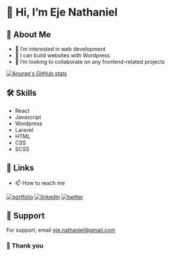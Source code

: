 # 👋 Hi, I’m Eje Nathaniel

## 🚀 About Me

- 👀 I’m interested in web development
- 🌱 I can build websites with Wordpress
- 💞️ I’m looking to collaborate on any frontend-related projects

[![Anurag's GitHub stats](https://github-readme-stats.vercel.app/api?username=GiftedNathan)](https://github.com/anuraghazra/github-readme-stats)

## 🛠 Skills

- React
- Javascript
- Wordpress
- Laravel
- HTML
- CSS
- SCSS

## 🔗 Links

- 📫 How to reach me

[![portfolio](https://img.shields.io/badge/my_portfolio-000?style=for-the-badge&logo=ko-fi&logoColor=white)](https://ejenathaniel.netlify.com/)
[![linkedin](https://img.shields.io/badge/linkedin-0A66C2?style=for-the-badge&logo=linkedin&logoColor=white)](https://www.linkedin.com/in/nathaniel-akenyi-eje)
[![twitter](https://img.shields.io/badge/twitter-1DA1F2?style=for-the-badge&logo=twitter&logoColor=white)](https://twitter.com/eje_nathaniel)

## 🔧 Support

For support, email eje.nathaniel@gmail.com

### 🙏 Thank you
